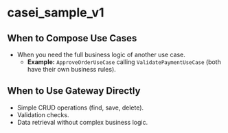 # casei_sample_v1

## When to Compose Use Cases

- When you need the full business logic of another use case.
  - **Example:** `ApproveOrderUseCase` calling `ValidatePaymentUseCase` (both have their own business rules).

## When to Use Gateway Directly

- Simple CRUD operations (find, save, delete).
- Validation checks.
- Data retrieval without complex business logic.
